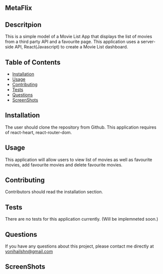 ## MetaFlix

## Descritpion
This is a simple model of a Movie List App that displays the list of movies from a third party API and a favourite page. This application uses a server-side API, React(Javascript) to create a Movie List dashboard.

## Table of Contents
* [Installation](#installation)
* [Usage](#usage)
* [Contributing](#contributing)
* [Tests](#tests)
* [Questions](#questions)
* [ScreenShots](#screen-shots)

## Installation
The user should clone the repository from Github. This application requires of react-heart, react-router-dom.

## Usage
This application will allow users to view list of movies as well as favourite movies, add favourite movies and delete favourite movies.

## Contributing
Contributors should read the installation section.

## Tests
There are no tests for this application currently. (Will be implemneted soon.)

## Questions
If you have any questions about this project, please contact me directly at yonihailshn@gmail.com

## ScreenShots
